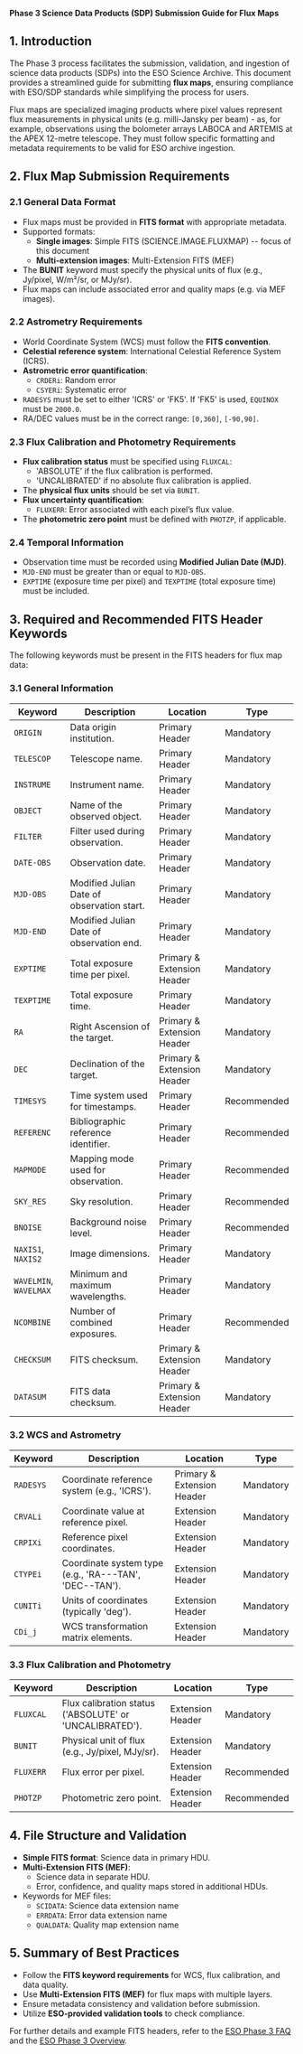 **Phase 3 Science Data Products (SDP) Submission Guide for Flux Maps**

## 1. Introduction
The Phase 3 process facilitates the submission, validation, and ingestion of science data products (SDPs) into the ESO Science Archive. This document provides a streamlined guide for submitting **flux maps**, ensuring compliance with ESO/SDP standards while simplifying the process for users.

Flux maps are specialized imaging products where pixel values represent flux measurements in physical units (e.g. milli-Jansky per beam) - as, for example, observations using the bolometer arrays LABOCA and ARTEMIS at the APEX 12-metre telescope. They must follow specific formatting and metadata requirements to be valid for ESO archive ingestion.

## 2. Flux Map Submission Requirements

### 2.1 General Data Format
- Flux maps must be provided in **FITS format** with appropriate metadata.
- Supported formats:
  - **Single images**: Simple FITS (SCIENCE.IMAGE.FLUXMAP) -- focus of this document
  - **Multi-extension images**: Multi-Extension FITS (MEF)
- The **BUNIT** keyword must specify the physical units of flux (e.g., Jy/pixel, W/m²/sr, or MJy/sr).
- Flux maps can include associated error and quality maps (e.g. via MEF images).

### 2.2 Astrometry Requirements
- World Coordinate System (WCS) must follow the **FITS convention**.
- **Celestial reference system**: International Celestial Reference System (ICRS).
- **Astrometric error quantification**:
  - `CRDERi`: Random error
  - `CSYERi`: Systematic error
- `RADESYS` must be set to either 'ICRS' or 'FK5'. If 'FK5' is used, `EQUINOX` must be `2000.0`.
- RA/DEC values must be in the correct range: `[0,360]`, `[-90,90]`.

### 2.3 Flux Calibration and Photometry Requirements
- **Flux calibration status** must be specified using `FLUXCAL`:
  - 'ABSOLUTE' if the flux calibration is performed.
  - 'UNCALIBRATED' if no absolute flux calibration is applied.
- The **physical flux units** should be set via `BUNIT`.
- **Flux uncertainty quantification**:
  - `FLUXERR`: Error associated with each pixel’s flux value.
- The **photometric zero point** must be defined with `PHOTZP`, if applicable.

### 2.4 Temporal Information
- Observation time must be recorded using **Modified Julian Date (MJD)**.
- `MJD-END` must be greater than or equal to `MJD-OBS`.
- `EXPTIME` (exposure time per pixel) and `TEXPTIME` (total exposure time) must be included.

## 3. Required and Recommended FITS Header Keywords
The following keywords must be present in the FITS headers for flux map data:

### 3.1 General Information
| Keyword  | Description | Location | Type |
|----------|-------------|----------|------|
| `ORIGIN` | Data origin institution. | Primary Header | Mandatory |
| `TELESCOP` | Telescope name. | Primary Header | Mandatory |
| `INSTRUME` | Instrument name. | Primary Header | Mandatory |
| `OBJECT` | Name of the observed object. | Primary Header | Mandatory |
| `FILTER` | Filter used during observation. | Primary Header | Mandatory |
| `DATE-OBS` | Observation date. | Primary Header | Mandatory |
| `MJD-OBS` | Modified Julian Date of observation start. | Primary Header | Mandatory |
| `MJD-END` | Modified Julian Date of observation end. | Primary Header | Mandatory |
| `EXPTIME` | Total exposure time per pixel. | Primary & Extension Header | Mandatory |
| `TEXPTIME` | Total exposure time. | Primary Header | Mandatory |
| `RA` | Right Ascension of the target. | Primary & Extension Header | Mandatory |
| `DEC` | Declination of the target. | Primary & Extension Header | Mandatory |
| `TIMESYS` | Time system used for timestamps. | Primary Header | Recommended |
| `REFERENC` | Bibliographic reference identifier. | Primary Header | Recommended |
| `MAPMODE` | Mapping mode used for observation. | Primary Header | Recommended |
| `SKY_RES` | Sky resolution. | Primary Header | Recommended |
| `BNOISE` | Background noise level. | Primary Header | Recommended |
| `NAXIS1`, `NAXIS2` | Image dimensions. | Primary Header | Mandatory |
| `WAVELMIN`, `WAVELMAX` | Minimum and maximum wavelengths. | Primary Header | Mandatory |
| `NCOMBINE` | Number of combined exposures. | Primary Header | Recommended |
| `CHECKSUM` | FITS checksum. | Primary & Extension Header | Mandatory |
| `DATASUM` | FITS data checksum. | Primary & Extension Header | Mandatory |

### 3.2 WCS and Astrometry
| Keyword  | Description | Location | Type |
|----------|-------------|----------|------|
| `RADESYS` | Coordinate reference system (e.g., 'ICRS'). | Primary & Extension Header | Mandatory |
| `CRVALi` | Coordinate value at reference pixel. | Extension Header | Mandatory |
| `CRPIXi` | Reference pixel coordinates. | Extension Header | Mandatory |
| `CTYPEi` | Coordinate system type (e.g., 'RA---TAN', 'DEC--TAN'). | Extension Header | Mandatory |
| `CUNITi` | Units of coordinates (typically 'deg'). | Extension Header | Mandatory |
| `CDi_j`  | WCS transformation matrix elements. | Extension Header | Mandatory |

### 3.3 Flux Calibration and Photometry
| Keyword  | Description | Location | Type |
|----------|-------------|----------|------|
| `FLUXCAL` | Flux calibration status ('ABSOLUTE' or 'UNCALIBRATED'). | Extension Header | Mandatory |
| `BUNIT` | Physical unit of flux (e.g., Jy/pixel, MJy/sr). | Extension Header | Mandatory |
| `FLUXERR` | Flux error per pixel. | Extension Header | Recommended |
| `PHOTZP`  | Photometric zero point. | Extension Header | Recommended |

## 4. File Structure and Validation
- **Simple FITS format**: Science data in primary HDU.
- **Multi-Extension FITS (MEF)**:
  - Science data in separate HDU.
  - Error, confidence, and quality maps stored in additional HDUs.
- Keywords for MEF files:
  - `SCIDATA`: Science data extension name
  - `ERRDATA`: Error data extension name
  - `QUALDATA`: Quality map extension name

## 5. Summary of Best Practices
- Follow the **FITS keyword requirements** for WCS, flux calibration, and data quality.
- Use **Multi-Extension FITS (MEF)** for flux maps with multiple layers.
- Ensure metadata consistency and validation before submission.
- Utilize **ESO-provided validation tools** to check compliance.

For further details and example FITS headers, refer to the [ESO Phase 3 FAQ](https://www.eso.org/sci/observing/phase3/faq.html) and the [ESO Phase 3 Overview](https://www.eso.org/sci/observing/phase3/overview.html).

